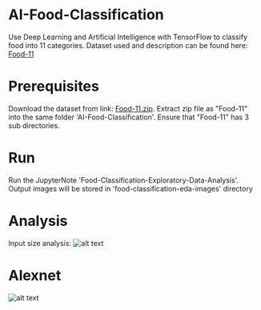 # AI-Food-Classification
Use Deep Learning and Artificial Intelligence with TensorFlow to classify food into 11 categories. Dataset used and description can be found here:
<a href="https://mmspg.epfl.ch/food-image-datasetsp" target="_blank">Food-11</a>

# Prerequisites
Download the dataset from link: <a href="http://grebvm2.epfl.ch/lin/food/Food-11.zip" target="_blank">Food-11.zip</a>. Extract zip file as "Food-11" into the same folder 'AI-Food-Classification'. Ensure that "Food-11" has 3 sub directories.

# Run
Run the JupyterNote 'Food-Classification-Exploratory-Data-Analysis'. Output images will be stored in 'food-classification-eda-images' directory

# Analysis
Input size analysis: 
![alt text](https://github.com/shbharath/AI-Food-Classification/blob/master/food-classification-eda-images/input_size_exploration.png "Sizing the Image Analysis")

# Alexnet 


![alt text](https://github.com/cmwolverton/AI-Food-Classification/Alexnet/AlexnetConfiguration.png "Alexnet architecture")
